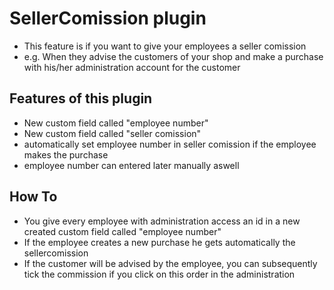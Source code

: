 # SellerComission plugin

- This feature is if you want to give your employees a seller comission
- e.g. When they advise the customers of your shop and make a purchase with his/her administration account for the customer

## Features of this plugin
- New custom field called "employee number"
- New custom field called "seller comission"
- automatically set employee number in seller comission if the employee makes the purchase
- employee number can entered later manually aswell


## How To
- You give every employee with administration access an id in a new created custom field called "employee number"
- If the employee creates a new purchase he gets automatically the sellercomission
- If the customer will be advised by the employee, you can subsequently tick the commission if you click on this order in the administration
